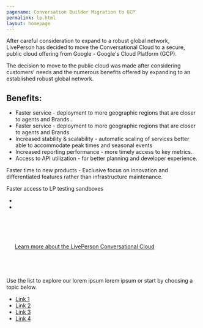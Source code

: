 ```yaml
---
pagename: Conversation Builder Migration to GCP 
permalink: lp.html
layout: homepage
---
```


<div class="header-label">
After careful consideration to expand to a robust global network, LivePerson has decided to move the Conversational Cloud to a secure, public cloud offering from Google - Google's Cloud Platform (GCP).

The decision to move to the public cloud was made after considering customers' needs and the numerous benefits offered by expanding to an established robust global network.
 
 ## Benefits:
 
  * Faster service - deployment to more geographic regions that are closer to agents and Brands .
  * Faster service - deployment to more geographic regions that are closer to agents and Brands
  * Increased stability & scalability - automatic scaling of services better able to accommodate peak times and seasonal events
  * Increased reporting performance - more timely access to key metrics. 
  * Access to API utilization - for better planning and developer experience.


Faster time to new products - Exclusive focus on innovation and differentiated features rather than infrastructure maintenance. 


Faster access to LP testing sandboxes

*
*  
  
</div>

<div class="card-container">
  <div id="success-stories" class="welcome-card" style="padding:58px 22px 58px 22px;">
    <a href="/getting-started-the-liveperson-conversational-cloud.html">
      <p class="success-stories-header">Learn more about the LivePerson Conversational Cloud</p>
    </a>
  </div>
</div>
<div class="header-label lists-header">
Use the list to explore our lorem ipsum lorem ipsum or start by choosing a topic below.
    <div class="lists">
    <ul>
    <li><a target="_blank" href="https://developers.liveperson.com/register.html">Link 1</a></li>
    <li><a target="_blank" href="https://developers.liveperson.com/register.html">Link 2</a></li>
    <li><a target="_blank" href="https://developers.liveperson.com/register.html">Link 3</a></li>
    <li><a target="_blank" href="https://developers.liveperson.com/register.html">Link 4</a></li>
    </ul>
    </div>
</div>
